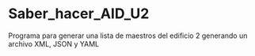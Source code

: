 # Saber_hacer_AID_U2
Programa para generar una lista de maestros del edificio 2 generando un archivo XML, JSON y YAML

